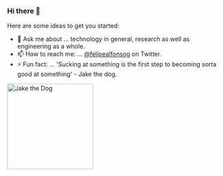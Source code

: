 ### Hi there 👋

<!--
**felipealfonsog/felipealfonsog** is a ✨ _special_ ✨ repository because its `README.md` (this file) appears on your GitHub profile.
-->
Here are some ideas to get you started:

- 💬 Ask me about ... technology in general, research as well as engineering as a whole.
- 📫 How to reach me: ... <a href="https://twitter.com/felipealfonsog" target="_blank">@felipealfonsog</a> on Twitter.
- ⚡ Fun fact: ... 'Sucking at something is the first step to becoming sorta good at something' - Jake the dog.
<!-- - 😄 Pronouns: ... -->

<div style="display: flex;">
 
  <img src="https://pbs.twimg.com/profile_images/1446356883/adventure-time-with-finn-and-jake-john-dimaggio-2_400x400.jpg" alt="Jake the Dog" width="200" />
 
</div>
